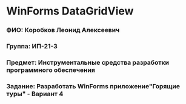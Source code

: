 ﻿# WinForms DataGridView

### ФИО: Коробков Леонид Алексеевич

### Группа: ИП-21-3

### Предмет: Инструментальные средства разработки программного обеспечения 

### Задание: Разработать WinForms приложение"Горящие туры" - Вариант 4
